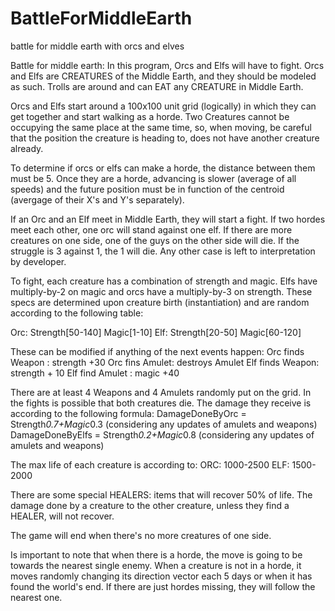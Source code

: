 # BattleForMiddleEarth
 battle for middle earth with orcs and elves

 Battle for middle earth: In this program, Orcs and Elfs will have to fight. Orcs and Elfs are CREATURES of the Middle Earth, and they should be modeled as such. Trolls are around and can EAT any CREATURE in Middle Earth.

 Orcs and Elfs start around a 100x100 unit grid (logically) in which they can  get together and start walking as a horde.  Two Creatures cannot be occupying the same place at the same time, so, when moving, be careful that the position the creature is heading to, does not have another creature already.

 To determine if orcs or elfs can make a horde, the distance between them must be 5. Once they are a horde, advancing is slower (average of all speeds) and the future position must be in function of the centroid (avergage of their X's and Y's separately).

 If an Orc and an Elf meet in Middle Earth, they will start a fight. If two hordes meet each other, one orc will stand against one elf. If there are more creatures on one side, one of the guys on the other side will die. If the struggle is 3 against 1, the 1 will die. Any other case is left to interpretation by developer.

 To fight, each creature has a combination of strength and magic. Elfs have multiply-by-2 on magic and orcs have a multiply-by-3 on strength. These specs are determined upon creature birth (instantiation) and are random according to the following table:

 Orc: Strength[50-140] Magic[1-10]
 Elf: Strength[20-50] Magic[60-120]

 These can be modified if anything of the next events happen:
 Orc finds Weapon : strength +30
 Orc fins Amulet: destroys Amulet
 Elf finds Weapon: strength + 10
 Elf find Amulet : magic +40

 There are at least 4 Weapons and 4 Amulets randomly put on the grid.
 In the fights is possible that both creatures die. The damage they receive is according to the following formula:
 DamageDoneByOrc = Strength*0.7+Magic*0.3 (considering any updates of amulets and weapons)
 DamageDoneByElfs = Strength*0.2+Magic*0.8 (considering any updates of amulets and weapons)

 The max life of each creature is according to:
 ORC: 1000-2500
 ELF: 1500-2000

 There are some special HEALERS: items that will recover 50% of life.
 The damage done by a creature to the other creature, unless they find a HEALER, will not recover.

 The game will end when there's no more creatures of one side.

 Is important to note that when there is a horde, the move is going to be towards the nearest single enemy. When a creature is not in a horde, it moves randomly changing its direction vector each 5 days or when it has found the world's end. If there are just hordes missing, they will follow the nearest one.
